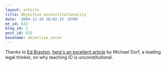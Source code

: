 ```yaml
---
layout: article
title: Objective unconstitutionality
date: '2004-12-24 10:02:15 -0700'
mt_id: 633
blog_id: 2
post_id: 633
basename: objective_uncon
---
```

Thanks to <a href="http://www.stcynic.com/blog/archives/2004/12/dorf_on_the_con.php">Ed Brayton,</a> <a href="http://writ.news.findlaw.com/dorf/20041222.html">here's an excellent article</a> by Michael Dorf, a leading legal thinker, on why teaching ID is unconstitutional.
